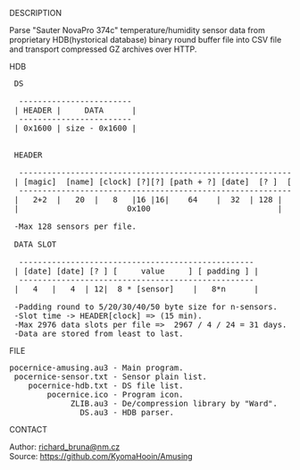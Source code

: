 
DESCRIPTION

Parse "Sauter NovaPro 374c" temperature/humidity sensor data from proprietary HDB(hystorical database) binary round buffer file into CSV file and transport compressed GZ archives over HTTP.

HDB

<pre>
 DS

  ------------------------
 | HEADER |     DATA      |
  ------------------------
 | 0x1600 | size - 0x1600 |


 HEADER

  -------------------------------------------------------------------
 | [magic]  [name] [clock] [?][?] [path + ?] [date]  [? ]  [sensor]  |
  -------------------------------------------------------------------
 |   2+2  |   20  |   8   |16 |16|    64    |  32  | 128 |  42 * 128 |
 |                       0x100                           |           |

 -Max 128 sensors per file.

 DATA SLOT

  --------------------------------------------------
 | [date] [date] [? ] [     value     ] [ padding ] |
  --------------------------------------------------
 |   4   |   4  | 12|  8 * [sensor]    |   8*n      |

 -Padding round to 5/20/30/40/50 byte size for n-sensors.
 -Slot time -> HEADER[clock] => (15 min).
 -Max 2976 data slots per file =>  2967 / 4 / 24 = 31 days.
 -Data are stored from least to last.
</pre>

FILE

<pre>
pocernice-amusing.au3 - Main program.
 pocernice-sensor.txt - Sensor plain list.
    pocernice-hdb.txt - DS file list.
        pocernice.ico - Program icon.
             ZLIB.au3 - De/compression library by "Ward".
               DS.au3 - HDB parser.
</pre>

CONTACT

Author: richard_bruna@nm.cz<br>
Source: https://github.com/KyomaHooin/Amusing
